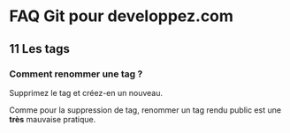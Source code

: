 # FAQ Git pour developpez.com

## 11 Les tags

### Comment renommer une tag ?

Supprimez le tag et créez-en un nouveau.

Comme pour la suppression de tag, renommer un tag rendu public est une **très** mauvaise pratique.
